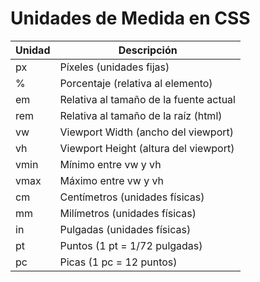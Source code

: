 # Unidades de Medida en CSS

| **Unidad** | **Descripción**                     |
|------------|-------------------------------------|
| px       | Píxeles (unidades fijas)            |
| %        | Porcentaje (relativa al elemento)   |
| em       | Relativa al tamaño de la fuente actual |
| rem      | Relativa al tamaño de la raíz (html) |
| vw       | Viewport Width (ancho del viewport) |
| vh       | Viewport Height (altura del viewport) |
| vmin     | Mínimo entre vw y vh            |
| vmax     | Máximo entre vw y vh            |
| cm       | Centímetros (unidades físicas)      |
| mm       | Milímetros (unidades físicas)       |
| in       | Pulgadas (unidades físicas)         |
| pt       | Puntos (1 pt = 1/72 pulgadas)       |
| pc       | Picas (1 pc = 12 puntos)            |